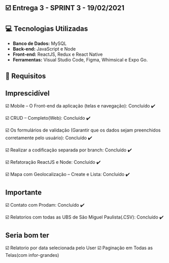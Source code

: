 ## :ballot_box_with_check: Entrega 3 - SPRINT 3 - 19/02/2021




## :computer: Tecnologias Utilizadas

* **Banco de Dados:** MySQL
* **Back-end:** JavaScript e Node
* **Front-end:** ReactJS, Redux e React Native
* **Ferramentas:** Visual Studio Code, Figma, Whimsical e Expo Go.



## :calendar: Requisitos 

## Imprescidível

☑️ Mobile – O Front-end da aplicação (telas e navegação): Concluído :heavy_check_mark:

☑️ CRUD – Completo(Web): Concluído :heavy_check_mark:

☑️ Os formulários de validação (Garantir que os dados sejam preenchidos corretamente pelo usuário): Concluído :heavy_check_mark:

☑️ Realizar a codificação separada por branch: Concluído :heavy_check_mark:

☑️ Refatoração ReactJS e Node: Concluído :heavy_check_mark:

☑️ Mapa com Geolocalização – Create e Lista: Concluído :heavy_check_mark:

## Importante

☑️ Contato com Prodam: Concluído :heavy_check_mark:

☑️ Relatorios com todas as UBS de São Miguel Paulista(.CSV): Concluído :heavy_check_mark:


## Seria bom ter

☑️ Relatorio por data selecionada pelo User
☑️ Paginação em Todas as Telas(com infor-grandes)

<br>
